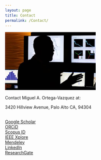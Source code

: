 ```yaml
---
layout: page
title: Contact
permalink: /Contact/
---
```


<!-- <center> -->
<img src="Files/Ortega-Vazquez_CEI_2.jpg" alt="" class="center" width="300">
<!-- </center> -->

<br>

Contact Miguel A. Ortega-Vazquez at:
<br>

3420 Hillview Avenue, Palo Alto CA, 94304
<br>
<br>

[Google Scholar](https://scholar.google.com/citations?user=N59nVKwAAAAJ&hl=en) <br>
[ORCiD](http://orcid.org/0000-0002-7601-4455) <br>
[Scopus ID](https://www.scopus.com/authid/detail.uri?authorId=14919910200) <br>
[IEEE Xplore](https://ieeexplore.ieee.org/author/38272579300) <br>
[Mendeley](https://www.mendeley.com/authors/14919910200/) <br>
[LinkedIn](https://www.linkedin.com/in/miguel-a-ortega-vazquez/)  <br>
[ResearchGate](https://www.researchgate.net/profile/Miguel_Ortega-Vazquez)  <br>

